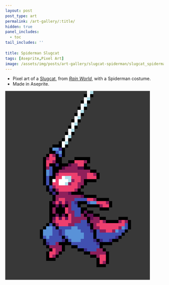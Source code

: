 ```yaml
---
layout: post
post_type: art
permalink: /art-gallery/:title/
hidden: true
panel_includes:
  - toc
tail_includes: ''

title: Spiderman Slugcat
tags: [Aseprite,Pixel Art]
image: /assets/img/posts/art-gallery/slugcat-spiderman/slugcat_spiderman.png
---
```


* Pixel art of a [Slugcat](https://rainworld.miraheze.org/wiki/Slugcat), from [*Rain World*](https://rainworldgame.com/), with a Spiderman costume.<br>
* Made in Aseprite.

![](/assets/img/posts/art-gallery/slugcat-spiderman/slugcat_spiderman.png)